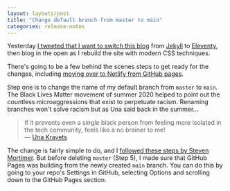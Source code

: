 ```yaml
---
layout: layouts/post
title: "Change default branch from master to main"
categories: release-notes
---
```


Yesterday [I tweeted that I want to switch this blog](https://twitter.com/benjystanton/status/1337685688259645441) from [Jekyll](https://jekyllrb.com/) to [Eleventy](https://www.11ty.dev/), then blog in the open as I rebuild the site with modern CSS techniques.

There's going to be a few behind the scenes steps to get ready for the changes, including [moving over to Netlify from GitHub pages](https://www.netlify.com/github-pages-vs-netlify/).

Step one is to change the name of my default branch from `master` to `main`. The Black Lives Matter movement of summer 2020 helped to point out the countless microaggressions that exist to perpetuate racism. Renaming branches won't solve racism but as Una said back in the summer…

> If it prevents even a single black person from feeling more isolated in the tech community, feels like a no brainer to me!
<br>— [Una Kravets](https://twitter.com/Una/status/1271181775130279936)

The change is fairly simple to do, and I [followed these steps by Steven Mortimer](https://stevenmortimer.com/5-steps-to-change-github-default-branch-from-master-to-main/). But before deleting `master` (Step 5), I made sure that GitHub Pages was building from the newly created `main` branch. You can do this by going to your repo's Settings in GitHub, selecting Options and scrolling down to the GitHub Pages section.
